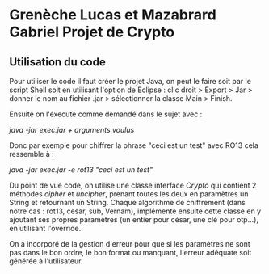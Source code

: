 Grenèche Lucas et Mazabrard Gabriel
Projet de Crypto
=====

Utilisation du code 
-------

Pour utiliser le code il faut créer le projet Java, on peut le faire soit par le script Shell soit en utilisant l'option de Eclipse : clic droit > Export > Jar > donner le nom au fichier .jar > sélectionner la classe Main > Finish.

Ensuite on l'éxecute comme demandé dans le sujet avec :

*java -jar exec.jar + arguments voulus* 

Donc par exemple pour chiffrer la phrase "ceci est un test" avec RO13 cela ressemble à :

*java -jar exec.jar -e rot13 "ceci est un test"*

Du point de vue code, on utilise une classe interface *Crypto* qui contient 2 méthodes *cipher* et *uncipher*, prenant toutes les deux en paramètres un String et retournant un String.
Chaque algorithme de chiffrement (dans notre cas : rot13, cesar, sub, Vernam), implémente ensuite cette classe en y ajoutant ses propres paramètres (un entier pour césar, une clé pour otp...), en utilisant l'override.

On a incorporé de la gestion d'erreur pour que si les paramètres ne sont pas dans le bon ordre, le bon format ou manquant, l'erreur adéquate soit générée à l'utilisateur. 


